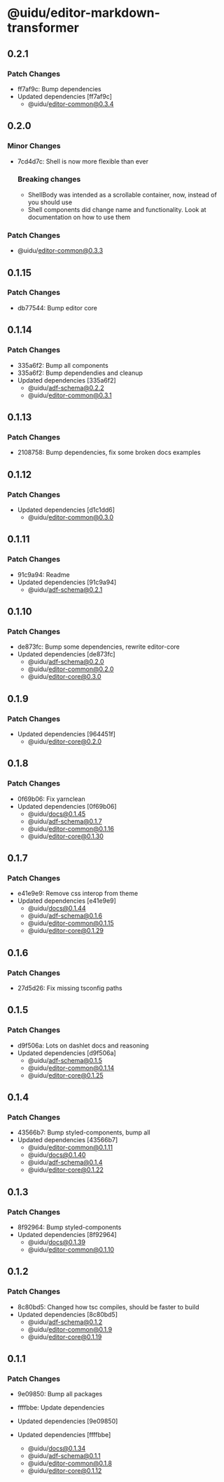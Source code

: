 # @uidu/editor-markdown-transformer

## 0.2.1

### Patch Changes

- ff7af9c: Bump dependencies
- Updated dependencies [ff7af9c]
  - @uidu/editor-common@0.3.4

## 0.2.0

### Minor Changes

- 7cd4d7c: Shell is now more flexible than ever

  ### Breaking changes

  - ShellBody was intended as a scrollable container, now, instead of <ShellBody scrollable></ShellBody> you should use <ScrollableContainer />
  - Shell components did change name and functionality. Look at documentation on how to use them

### Patch Changes

- @uidu/editor-common@0.3.3

## 0.1.15

### Patch Changes

- db77544: Bump editor core

## 0.1.14

### Patch Changes

- 335a6f2: Bump all components
- 335a6f2: Bump dependendies and cleanup
- Updated dependencies [335a6f2]
  - @uidu/adf-schema@0.2.2
  - @uidu/editor-common@0.3.1

## 0.1.13

### Patch Changes

- 2108758: Bump dependencies, fix some broken docs examples

## 0.1.12

### Patch Changes

- Updated dependencies [d1c1dd6]
  - @uidu/editor-common@0.3.0

## 0.1.11

### Patch Changes

- 91c9a94: Readme
- Updated dependencies [91c9a94]
  - @uidu/adf-schema@0.2.1

## 0.1.10

### Patch Changes

- de873fc: Bump some dependencies, rewrite editor-core
- Updated dependencies [de873fc]
  - @uidu/adf-schema@0.2.0
  - @uidu/editor-common@0.2.0
  - @uidu/editor-core@0.3.0

## 0.1.9

### Patch Changes

- Updated dependencies [964451f]
  - @uidu/editor-core@0.2.0

## 0.1.8

### Patch Changes

- 0f69b06: Fix yarnclean
- Updated dependencies [0f69b06]
  - @uidu/docs@0.1.45
  - @uidu/adf-schema@0.1.7
  - @uidu/editor-common@0.1.16
  - @uidu/editor-core@0.1.30

## 0.1.7

### Patch Changes

- e41e9e9: Remove css interop from theme
- Updated dependencies [e41e9e9]
  - @uidu/docs@0.1.44
  - @uidu/adf-schema@0.1.6
  - @uidu/editor-common@0.1.15
  - @uidu/editor-core@0.1.29

## 0.1.6

### Patch Changes

- 27d5d26: Fix missing tsconfig paths

## 0.1.5

### Patch Changes

- d9f506a: Lots on dashlet docs and reasoning
- Updated dependencies [d9f506a]
  - @uidu/adf-schema@0.1.5
  - @uidu/editor-common@0.1.14
  - @uidu/editor-core@0.1.25

## 0.1.4

### Patch Changes

- 43566b7: Bump styled-components, bump all
- Updated dependencies [43566b7]
  - @uidu/editor-common@0.1.11
  - @uidu/docs@0.1.40
  - @uidu/adf-schema@0.1.4
  - @uidu/editor-core@0.1.22

## 0.1.3

### Patch Changes

- 8f92964: Bump styled-components
- Updated dependencies [8f92964]
  - @uidu/docs@0.1.39
  - @uidu/editor-common@0.1.10

## 0.1.2

### Patch Changes

- 8c80bd5: Changed how tsc compiles, should be faster to build
- Updated dependencies [8c80bd5]
  - @uidu/adf-schema@0.1.2
  - @uidu/editor-common@0.1.9
  - @uidu/editor-core@0.1.19

## 0.1.1

### Patch Changes

- 9e09850: Bump all packages
- ffffbbe: Update dependencies

- Updated dependencies [9e09850]
- Updated dependencies [ffffbbe]
  - @uidu/docs@0.1.34
  - @uidu/adf-schema@0.1.1
  - @uidu/editor-common@0.1.8
  - @uidu/editor-core@0.1.12
